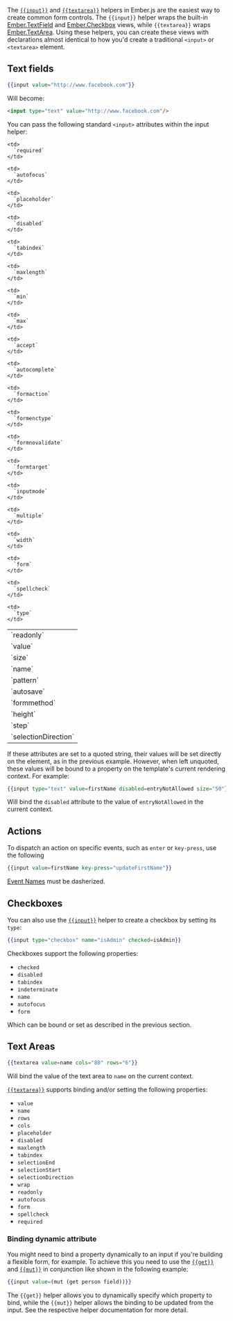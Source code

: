 The [`{{input}}`](http://emberjs.com/api/classes/Ember.Templates.helpers.html#method_input) and [`{{textarea}}`](http://emberjs.com/api/classes/Ember.Templates.helpers.html#method_textarea) helpers in Ember.js are the easiest way to create common form controls. The `{{input}}` helper wraps the built-in [Ember.TextField](http://emberjs.com/api/classes/Ember.Templates.helpers.html#method_textarea) and [Ember.Checkbox](http://emberjs.com/api/classes/Ember.Checkbox.html) views, while `{{textarea}}` wraps [Ember.TextArea](http://emberjs.com/api/classes/Ember.TextArea.html). Using these helpers, you can create these views with declarations almost identical to how you'd create a traditional `<input>` or `<textarea>` element.

## Text fields

```handlebars
{{input value="http://www.facebook.com"}}
```

Will become:

```html
<input type="text" value="http://www.facebook.com"/>
```

You can pass the following standard `<input>` attributes within the input helper:

<table>
  <tr>
    <td>
      `readonly`
    </td>
    
    <td>
      `required`
    </td>
    
    <td>
      `autofocus`
    </td>
  </tr>
  
  <tr>
    <td>
      `value`
    </td>
    
    <td>
      `placeholder`
    </td>
    
    <td>
      `disabled`
    </td>
  </tr>
  
  <tr>
    <td>
      `size`
    </td>
    
    <td>
      `tabindex`
    </td>
    
    <td>
      `maxlength`
    </td>
  </tr>
  
  <tr>
    <td>
      `name`
    </td>
    
    <td>
      `min`
    </td>
    
    <td>
      `max`
    </td>
  </tr>
  
  <tr>
    <td>
      `pattern`
    </td>
    
    <td>
      `accept`
    </td>
    
    <td>
      `autocomplete`
    </td>
  </tr>
  
  <tr>
    <td>
      `autosave`
    </td>
    
    <td>
      `formaction`
    </td>
    
    <td>
      `formenctype`
    </td>
  </tr>
  
  <tr>
    <td>
      `formmethod`
    </td>
    
    <td>
      `formnovalidate`
    </td>
    
    <td>
      `formtarget`
    </td>
  </tr>
  
  <tr>
    <td>
      `height`
    </td>
    
    <td>
      `inputmode`
    </td>
    
    <td>
      `multiple`
    </td>
  </tr>
  
  <tr>
    <td>
      `step`
    </td>
    
    <td>
      `width`
    </td>
    
    <td>
      `form`
    </td>
  </tr>
  
  <tr>
    <td>
      `selectionDirection`
    </td>
    
    <td>
      `spellcheck`
    </td>
    
    <td>
      `type`
    </td>
  </tr>
</table>

If these attributes are set to a quoted string, their values will be set directly on the element, as in the previous example. However, when left unquoted, these values will be bound to a property on the template's current rendering context. For example:

```handlebars
{{input type="text" value=firstName disabled=entryNotAllowed size="50"}}
```

Will bind the `disabled` attribute to the value of `entryNotAllowed` in the current context.

## Actions

To dispatch an action on specific events, such as `enter` or `key-press`, use the following

```handlebars
{{input value=firstName key-press="updateFirstName"}}
```

[Event Names](http://emberjs.com/api/classes/Ember.View.html#toc_event-names) must be dasherized.

## Checkboxes

You can also use the [`{{input}}`](http://emberjs.com/api/classes/Ember.Templates.helpers.html#method_input) helper to create a checkbox by setting its `type`:

```handlebars
{{input type="checkbox" name="isAdmin" checked=isAdmin}}
```

Checkboxes support the following properties:

* `checked`
* `disabled`
* `tabindex`
* `indeterminate`
* `name`
* `autofocus`
* `form`

Which can be bound or set as described in the previous section.

## Text Areas

```handlebars
{{textarea value=name cols="80" rows="6"}}
```

Will bind the value of the text area to `name` on the current context.

[`{{textarea}}`](http://emberjs.com/api/classes/Ember.Templates.helpers.html#method_textarea) supports binding and/or setting the following properties:

* `value`
* `name`
* `rows`
* `cols`
* `placeholder`
* `disabled`
* `maxlength`
* `tabindex`
* `selectionEnd`
* `selectionStart`
* `selectionDirection`
* `wrap`
* `readonly`
* `autofocus`
* `form`
* `spellcheck`
* `required`

### Binding dynamic attribute

You might need to bind a property dynamically to an input if you're building a flexible form, for example. To achieve this you need to use the [`{{get}}`](http://emberjs.com/api/classes/Ember.Templates.helpers.html#method_get) and [`{{mut}}`](http://emberjs.com/api/classes/Ember.Templates.helpers.html#method_mut) in conjunction like shown in the following example:

```handlebars
{{input value=(mut (get person field))}}
```

The `{{get}}` helper allows you to dynamically specify which property to bind, while the `{{mut}}` helper allows the binding to be updated from the input. See the respective helper documentation for more detail.